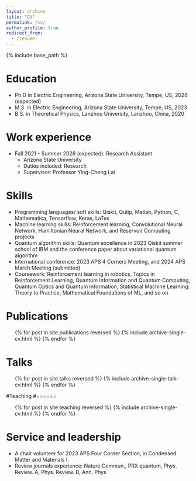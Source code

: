 ```yaml
---
layout: archive
title: "CV"
permalink: /cv/
author_profile: true
redirect_from:
  - /resume
---
```


{% include base_path %}

Education
======
* Ph.D in Electric Engineering, Arizona State University, Tempe, US, 2026 (expected)
* M.S. in Electric Engineering, Arizona State University, Tempe, US, 2023
* B.S. in Theoretical Physics, Lanzhou University, Lanzhou, China, 2020

Work experience
======
* Fall 2021 - Summer 2026 (expected): Research Assistant
  * Arizona State University
  * Duties included: Research 
  * Supervisor: Professor Ying-Cheng Lai
  
Skills
======
* Programming languages/ soft skills: Qiskit, Qutip, Matlab, Python, C, Mathematica, Tensorflow, Keras, LaTex
* Machine learning skills: Reinforcement learning, Convolutional Neural Network, Hamiltonian Neural Network, and Reservoir Computing projects
* Quantum algorithm skills: Quantum excellence in 2023 Qiskit summer school of IBM and the conference paper about variational quantum algorithm
* International conference: 2023 APS 4 Corners Meeting, and 2024 APS March Meeting (submitted)
* Coursework: Reinforcement learning in robotics, Topics in Reinforcement Learning, Quantum Information and Quantum Computing, Quantum Optics and Quantum Information, Statistical Machine Learning: Theory to Practice, Mathematical Foundations of ML, and so on

Publications
======
  <ul>{% for post in site.publications reversed %}
    {% include archive-single-cv.html %}
  {% endfor %}</ul>
  
Talks
======
  <ul>{% for post in site.talks reversed %}
    {% include archive-single-talk-cv.html  %}
  {% endfor %}</ul>
  
#Teaching
#======
  <ul>{% for post in site.teaching reversed %}
    {% include archive-single-cv.html %}
  {% endfor %}</ul>
  
Service and leadership
======
* A chair volunteer for 2023 APS Four Corner Section, in Condensed Matter and Materials I.
* Review journals experience: Nature Commun., PRX quantum, Phys. Review. A, Phys. Review. B, Ann. Phys
